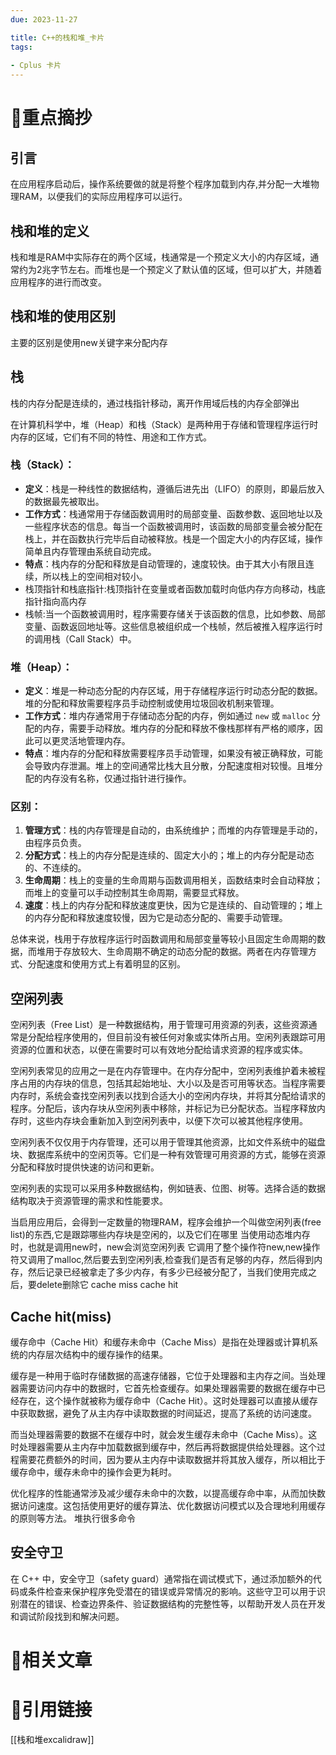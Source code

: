 ```yaml
---
due: 2023-11-27 

title: C++的栈和堆_卡片
tags:
 
- Cplus 卡片
---
```

# 🍎重点摘抄
## 引言
在应用程序启动后，操作系统要做的就是将整个程序加载到内存,并分配一大堆物理RAM，以便我们的实际应用程序可以运行。
## 栈和堆的定义
栈和堆是RAM中实际存在的两个区域，栈通常是一个预定义大小的内存区域，通常约为2兆字节左右。而堆也是一个预定义了默认值的区域，但可以扩大，并随着应用程序的进行而改变。

## 栈和堆的使用区别
主要的区别是使用new关键字来分配内存

## 栈
栈的内存分配是连续的，通过栈指针移动，离开作用域后栈的内存全部弹出

在计算机科学中，堆（Heap）和栈（Stack）是两种用于存储和管理程序运行时内存的区域，它们有不同的特性、用途和工作方式。

### 栈（Stack）：
- **定义**：栈是一种线性的数据结构，遵循后进先出（LIFO）的原则，即最后放入的数据最先被取出。
- **工作方式**：栈通常用于存储函数调用时的局部变量、函数参数、返回地址以及一些程序状态的信息。每当一个函数被调用时，该函数的局部变量会被分配在栈上，并在函数执行完毕后自动被释放。栈是一个固定大小的内存区域，操作简单且内存管理由系统自动完成。
- **特点**：栈内存的分配和释放是自动管理的，速度较快。由于其大小有限且连续，所以栈上的空间相对较小。
- 栈顶指针和栈底指针:栈顶指针在变量或者函数加载时向低内存方向移动，栈底指针指向高内存
- 栈帧:当一个函数被调用时，程序需要存储关于该函数的信息，比如参数、局部变量、函数返回地址等。这些信息被组织成一个栈帧，然后被推入程序运行时的调用栈（Call Stack）中。
### 堆（Heap）：
- **定义**：堆是一种动态分配的内存区域，用于存储程序运行时动态分配的数据。堆的分配和释放需要程序员手动控制或使用垃圾回收机制来管理。
- **工作方式**：堆内存通常用于存储动态分配的内存，例如通过 `new` 或 `malloc` 分配的内存，需要手动释放。堆内存的分配和释放不像栈那样有严格的顺序，因此可以更灵活地管理内存。
- **特点**：堆内存的分配和释放需要程序员手动管理，如果没有被正确释放，可能会导致内存泄漏。堆上的空间通常比栈大且分散，分配速度相对较慢。且堆分配的内存没有名称，仅通过指针进行操作。

### 区别：
1. **管理方式**：栈的内存管理是自动的，由系统维护；而堆的内存管理是手动的，由程序员负责。
2. **分配方式**：栈上的内存分配是连续的、固定大小的；堆上的内存分配是动态的、不连续的。
3. **生命周期**：栈上的变量的生命周期与函数调用相关，函数结束时会自动释放；而堆上的变量可以手动控制其生命周期，需要显式释放。
4. **速度**：栈上的内存分配和释放速度更快，因为它是连续的、自动管理的；堆上的内存分配和释放速度较慢，因为它是动态分配的、需要手动管理。

总体来说，栈用于存放程序运行时函数调用和局部变量等较小且固定生命周期的数据，而堆用于存放较大、生命周期不确定的动态分配的数据。两者在内存管理方式、分配速度和使用方式上有着明显的区别。
## 空闲列表
空闲列表（Free List）是一种数据结构，用于管理可用资源的列表，这些资源通常是分配给程序使用的，但目前没有被任何对象或实体所占用。空闲列表跟踪可用资源的位置和状态，以便在需要时可以有效地分配给请求资源的程序或实体。

空闲列表常见的应用之一是在内存管理中。在内存分配中，空闲列表维护着未被程序占用的内存块的信息，包括其起始地址、大小以及是否可用等状态。当程序需要内存时，系统会查找空闲列表以找到合适大小的空闲内存块，并将其分配给请求的程序。分配后，该内存块从空闲列表中移除，并标记为已分配状态。当程序释放内存时，这些内存块会重新加入到空闲列表中，以便下次可以被其他程序使用。

空闲列表不仅仅用于内存管理，还可以用于管理其他资源，比如文件系统中的磁盘块、数据库系统中的空闲页等。它们是一种有效管理可用资源的方式，能够在资源分配和释放时提供快速的访问和更新。

空闲列表的实现可以采用多种数据结构，例如链表、位图、树等。选择合适的数据结构取决于资源管理的需求和性能要求。

当启用应用后，会得到一定数量的物理RAM，程序会维护一个叫做空闲列表(free list)的东西,它是跟踪哪些内存块是空闲的，以及它们在哪里
当使用动态堆内存时，也就是调用new时，new会浏览空闲列表
它调用了整个操作符new,new操作符又调用了malloc,然后要去到空闲列表,检查我们是否有足够的内存，然后得到内存，然后记录已经被拿走了多少内存，有多少已经被分配了，当我们使用完成之后，要delete删除它
cache miss cache hit
## Cache hit(miss)
缓存命中（Cache Hit）和缓存未命中（Cache Miss）是指在处理器或计算机系统的内存层次结构中的缓存操作的结果。

缓存是一种用于临时存储数据的高速存储器，它位于处理器和主内存之间。当处理器需要访问内存中的数据时，它首先检查缓存。如果处理器需要的数据在缓存中已经存在，这个操作就被称为缓存命中（Cache Hit）。这时处理器可以直接从缓存中获取数据，避免了从主内存中读取数据的时间延迟，提高了系统的访问速度。

而当处理器需要的数据不在缓存中时，就会发生缓存未命中（Cache Miss）。这时处理器需要从主内存中加载数据到缓存中，然后再将数据提供给处理器。这个过程需要花费额外的时间，因为要从主内存中读取数据并将其放入缓存，所以相比于缓存命中，缓存未命中的操作会更为耗时。

优化程序的性能通常涉及减少缓存未命中的次数，以提高缓存命中率，从而加快数据访问速度。这包括使用更好的缓存算法、优化数据访问模式以及合理地利用缓存的原则等方法。
堆执行很多命令
## 安全守卫
在 C++ 中，安全守卫（safety guard）通常指在调试模式下，通过添加额外的代码或条件检查来保护程序免受潜在的错误或异常情况的影响。这些守卫可以用于识别潜在的错误、检查边界条件、验证数据结构的完整性等，以帮助开发人员在开发和调试阶段找到和解决问题。


# 📒相关文章




# 🍏引用链接
[[栈和堆excalidraw]]